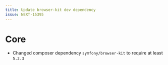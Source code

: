 ```yaml
---
title: Update browser-kit dev dependency
issue: NEXT-15395 
---
```

# Core
* Changed composer dependency `symfony/browser-kit` to require at least `5.2.3`
